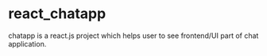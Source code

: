 # react_chatapp
chatapp is a react.js project which helps user to see frontend/UI part of chat application.
